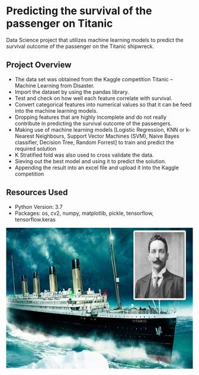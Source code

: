 # Predicting the survival of the passenger on Titanic
Data Science project that utilizes machine learning models to predict the survival outcome of the passenger on the Titanic shipwreck.
## Project Overview
*	The data set was obtained from the Kaggle competition Titanic – Machine Learning from Disaster.
*	Import the dataset by using the pandas library.
*	Test and check on how well each feature correlate with survival.
*	Convert categorical features into numerical values so that it can be feed into the machine learning models.
*	Dropping features that are highly incomplete and do not really contribute in predicting the survival outcome of the passengers.
*	Making use of machine learning models [Logistic Regression, KNN or k-Nearest Neighbours, Support Vector Machines (SVM), Naive Bayes classifier, Decision Tree, Random Forrest] to train and predict the required solution
*	K Stratified fold was also used to cross validate the data.
*	Sieving out the best model and using it to predict the solution.
*	Appending the result into an excel file and upload it into the Kaggle competition

## Resources Used
* Python Version: 3.7
* Packages: os, cv2, numpy, matplotlib, pickle, tensorflow, tensorflow.keras

<p align="center">
  <img width="600" height="380" src="https://github.com/ChuaMervin/Titanic_ML/blob/main/The-Titanic.jpg">
</p>
